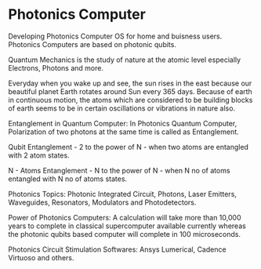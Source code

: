 # Photonics Computer
Developing Photonics Computer OS for home and buisness users. Photonics Computers are based on photonic qubits.

Quantum Mechanics is the study of  nature at the atomic level especially Electrons, Photons and more.

Everyday when you wake up and see, the sun rises in the east because our beautiful planet Earth rotates around Sun every 365 days. Because of earth in continuous motion, the atoms which are considered to be building blocks of earth seems to be in certain oscillations or vibrations in nature also.

Entanglement in Quantum Computer: In Photonics Quantum Computer, Polarization of two photons at the same time is called as Entanglement.

Qubit Entanglement - 2 to the power of N - when two atoms are entangled with 2 atom states.

N - Atoms Entanglement - N to the power of N - when N no of atoms entangled with N no of atoms states.

Photonics Topics: Photonic Integrated Circuit, Photons, Laser Emitters, Waveguides, Resonators, Modulators and Photodetectors. 

Power of Photonics Computers: A calculation will take more than 10,000 years to complete in classical supercomputer available currently whereas the photonic qubits based computer will complete in 100 microseconds.

Photonics Circuit Stimulation Softwares: Ansys Lumerical, Cadence Virtuoso and others.
